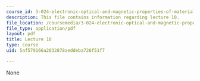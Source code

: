 ```yaml
---
course_id: 3-024-electronic-optical-and-magnetic-properties-of-materials-spring-2013
description: This file contains information regarding lecture 10.
file_location: /coursemedia/3-024-electronic-optical-and-magnetic-properties-of-materials-spring-2013/5af579166a2032878aeddeba726f51f7_MIT3_024S13_2012lec10.pdf
file_type: application/pdf
layout: pdf
title: Lecture 10
type: course
uid: 5af579166a2032878aeddeba726f51f7

---
```

None
